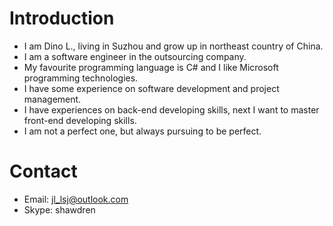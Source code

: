 Introduction
=======

* I am Dino L., living in Suzhou and grow up in northeast country of China.
* I am a software engineer in the outsourcing company.
* My favourite programming language is C# and I like Microsoft programming technologies.
* I have some experience on software development and project management.
* I have experiences on back-end developing skills, next I want to master front-end developing skills.
* I am not a perfect one, but always pursuing to be perfect.   

Contact
=======
* Email: jl_lsj@outlook.com
* Skype: shawdren